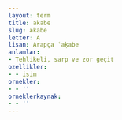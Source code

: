 ```yaml
---
layout: term
title: akabe
slug: akabe
letter: A
lisan: Arapça ʿaḳabe
anlamlar:
- Tehlikeli, sarp ve zor geçit
ozellikler:
- - isim
ornekler:
- - ''
orneklerkaynak:
- - ''
---
```

